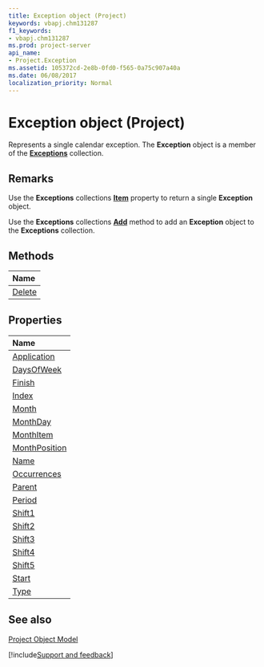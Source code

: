 ```yaml
---
title: Exception object (Project)
keywords: vbapj.chm131287
f1_keywords:
- vbapj.chm131287
ms.prod: project-server
api_name:
- Project.Exception
ms.assetid: 105372cd-2e8b-0fd0-f565-0a75c907a40a
ms.date: 06/08/2017
localization_priority: Normal
---
```



# Exception object (Project)

Represents a single calendar exception. The  **Exception** object is a member of the **[Exceptions](./Project.exceptions.md)** collection.


## Remarks

Use the  **Exceptions** collections **[Item](./Project.Exceptions.Item.md)** property to return a single **Exception** object.

Use the  **Exceptions** collections **[Add](./Project.Exceptions.Add.md)** method to add an **Exception** object to the **Exceptions** collection.


## Methods



|Name|
|:-----|
|[Delete](./Project.Exception.Delete.md)|

## Properties



|Name|
|:-----|
|[Application](./Project.Exception.Application.md)|
|[DaysOfWeek](./Project.Exception.DaysOfWeek.md)|
|[Finish](./Project.Exception.Finish.md)|
|[Index](./Project.Exception.Index.md)|
|[Month](./Project.Exception.Month.md)|
|[MonthDay](./Project.Exception.MonthDay.md)|
|[MonthItem](./Project.Exception.MonthItem.md)|
|[MonthPosition](./Project.Exception.MonthPosition.md)|
|[Name](./Project.Exception.Name.md)|
|[Occurrences](./Project.Exception.Occurrences.md)|
|[Parent](./Project.Exception.Parent.md)|
|[Period](./Project.Exception.Period.md)|
|[Shift1](./Project.Exception.Shift1.md)|
|[Shift2](./Project.Exception.Shift2.md)|
|[Shift3](./Project.Exception.Shift3.md)|
|[Shift4](./Project.Exception.Shift4.md)|
|[Shift5](./Project.Exception.Shift5.md)|
|[Start](./Project.Exception.Start.md)|
|[Type](./Project.Exception.Type.md)|

## See also


[Project Object Model](../project/Concepts/project-object-model.md)

[!include[Support and feedback](~/includes/feedback-boilerplate.md)]